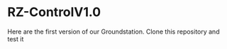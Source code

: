 # RZ-ControlV1.0
Here are the first version of our Groundstation. Clone this repository and test it
